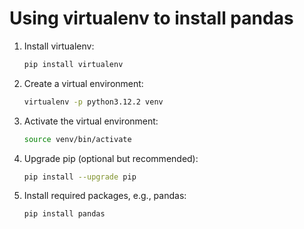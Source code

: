 # Using virtualenv to install pandas

1. Install virtualenv:

    ```bash
    pip install virtualenv
    ```

1. Create a virtual environment:

    ```bash
    virtualenv -p python3.12.2 venv
    ```

2. Activate the virtual environment:
  
    ```bash
    source venv/bin/activate
    ```

3. Upgrade pip (optional but recommended):
  
    ```bash
    pip install --upgrade pip
    ```

4. Install required packages, e.g., pandas:
  
    ```bash
    pip install pandas
    ```